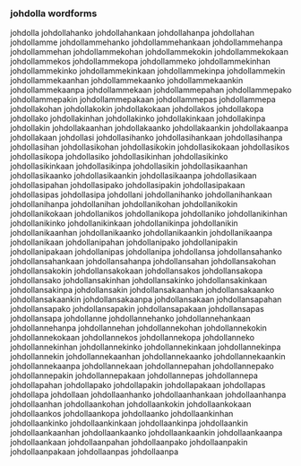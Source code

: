 
### johdolla wordforms

johdolla
johdollahanko
johdollahankaan
johdollahanpa
johdollahan
johdollamme
johdollammehanko
johdollammehankaan
johdollammehanpa
johdollammehan
johdollammekohan
johdollammekokin
johdollammekokaan
johdollammekos
johdollammekopa
johdollammeko
johdollammekinhan
johdollammekinko
johdollammekinkaan
johdollammekinpa
johdollammekin
johdollammekaanhan
johdollammekaanko
johdollammekaankin
johdollammekaanpa
johdollammekaan
johdollammepahan
johdollammepako
johdollammepakin
johdollammepakaan
johdollammepas
johdollammepa
johdollakohan
johdollakokin
johdollakokaan
johdollakos
johdollakopa
johdollako
johdollakinhan
johdollakinko
johdollakinkaan
johdollakinpa
johdollakin
johdollakaanhan
johdollakaanko
johdollakaankin
johdollakaanpa
johdollakaan
johdollasi
johdollasihanko
johdollasihankaan
johdollasihanpa
johdollasihan
johdollasikohan
johdollasikokin
johdollasikokaan
johdollasikos
johdollasikopa
johdollasiko
johdollasikinhan
johdollasikinko
johdollasikinkaan
johdollasikinpa
johdollasikin
johdollasikaanhan
johdollasikaanko
johdollasikaankin
johdollasikaanpa
johdollasikaan
johdollasipahan
johdollasipako
johdollasipakin
johdollasipakaan
johdollasipas
johdollasipa
johdollani
johdollanihanko
johdollanihankaan
johdollanihanpa
johdollanihan
johdollanikohan
johdollanikokin
johdollanikokaan
johdollanikos
johdollanikopa
johdollaniko
johdollanikinhan
johdollanikinko
johdollanikinkaan
johdollanikinpa
johdollanikin
johdollanikaanhan
johdollanikaanko
johdollanikaankin
johdollanikaanpa
johdollanikaan
johdollanipahan
johdollanipako
johdollanipakin
johdollanipakaan
johdollanipas
johdollanipa
johdollansa
johdollansahanko
johdollansahankaan
johdollansahanpa
johdollansahan
johdollansakohan
johdollansakokin
johdollansakokaan
johdollansakos
johdollansakopa
johdollansako
johdollansakinhan
johdollansakinko
johdollansakinkaan
johdollansakinpa
johdollansakin
johdollansakaanhan
johdollansakaanko
johdollansakaankin
johdollansakaanpa
johdollansakaan
johdollansapahan
johdollansapako
johdollansapakin
johdollansapakaan
johdollansapas
johdollansapa
johdollanne
johdollannehanko
johdollannehankaan
johdollannehanpa
johdollannehan
johdollannekohan
johdollannekokin
johdollannekokaan
johdollannekos
johdollannekopa
johdollanneko
johdollannekinhan
johdollannekinko
johdollannekinkaan
johdollannekinpa
johdollannekin
johdollannekaanhan
johdollannekaanko
johdollannekaankin
johdollannekaanpa
johdollannekaan
johdollannepahan
johdollannepako
johdollannepakin
johdollannepakaan
johdollannepas
johdollannepa
johdollapahan
johdollapako
johdollapakin
johdollapakaan
johdollapas
johdollapa
johdollaan
johdollaanhanko
johdollaanhankaan
johdollaanhanpa
johdollaanhan
johdollaankohan
johdollaankokin
johdollaankokaan
johdollaankos
johdollaankopa
johdollaanko
johdollaankinhan
johdollaankinko
johdollaankinkaan
johdollaankinpa
johdollaankin
johdollaankaanhan
johdollaankaanko
johdollaankaankin
johdollaankaanpa
johdollaankaan
johdollaanpahan
johdollaanpako
johdollaanpakin
johdollaanpakaan
johdollaanpas
johdollaanpa

